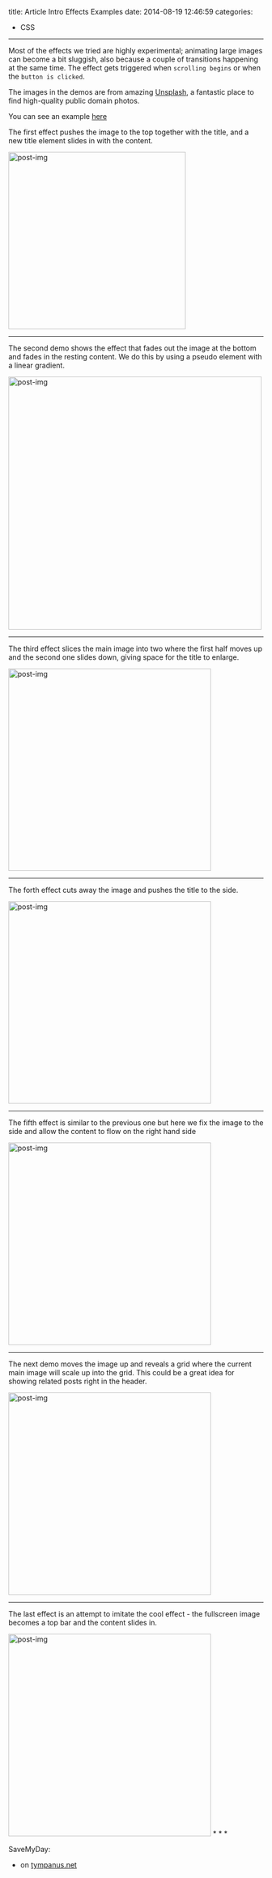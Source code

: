 title: Article Intro Effects Examples
date: 2014-08-19 12:46:59
categories:
  - CSS
---

Most of the effects we tried are highly experimental; animating large images can become a bit sluggish, also because a couple of transitions happening at the same time. The effect gets triggered when `scrolling begins`  or when the `button is clicked`.

<!--more-->
The images in the demos are from amazing [Unsplash](http://unsplash.com/), a fantastic place to find high-quality public domain photos.

You can see an example [here](dist/index.html)

The first effect pushes the image to the top together with the title, and a new title element slides in with the content.


<img alt="post-img" src="images/article-info-effects-1.png" style="height:350px" alt="Pixels and Screen Display">

* * *

The second demo shows the effect that fades out the image at the bottom and fades in the resting content. We do this by using a pseudo element with a linear gradient.


<img alt="post-img" src="images/article-info-effects-2.gif" style="height:500px" alt="Pixels and Screen Display">

* * *

The third effect slices the main image into two where the first half moves up and the second one slides down, giving space for the title to enlarge.

<img alt="post-img" src="images/article-info-effects-3.gif" style="height:400px" alt="Pixels and Screen Display">

* * *

The forth effect cuts away the image and pushes the title to the side.

<img alt="post-img" src="images/article-info-effects-4.gif" style="height:400px" alt="Pixels and Screen Display">

* * *

The fifth effect is similar to the previous one but here we fix the image to the side and allow the content to flow on the right hand side

<img alt="post-img" src="images/article-info-effects-5.gif" style="height:400px" alt="Pixels and Screen Display">

* * *

The next demo moves the image up and reveals a grid where the current main image will scale up into the grid. This could be a great idea for showing related posts right in the header.

<img alt="post-img" src="images/article-info-effects-6.gif" style="height:400px" alt="Pixels and Screen Display">

* * *

 The last effect is an attempt to imitate the cool effect - the fullscreen image becomes a top bar and the content slides in.

<img alt="post-img" src="images/article-info-effects-7.gif" style="height:400px" alt="Pixels and Screen Display">
* * *

SaveMyDay:

*   on [tympanus.net]( http://tympanus.net/codrops/2014/05/22/inspiration-for-article-intro-effects/)